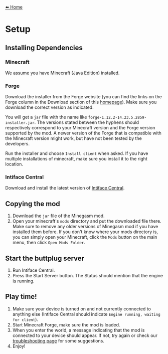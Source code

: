 [⬅️ Home](./)

# Setup

## Installing Dependencies

### Minecraft

We assume you have Minecraft (Java Edition) installed.

### Forge

Download the installer from the Forge website (you can find the links on the Forge column in the Download section of
this [homepage](./)). Make sure you download the correct version as indicated.

You will get a `jar` file with the name like `forge-1.12.2-14.23.5.2859-installer.jar`. The versions stated between the hyphens should respectively correspond to your Minecraft version and the Forge version supported by the mod. A newer version of the Forge that is compatible with the Minecraft version might work, but have not been tested by the developers.

Run the installer and choose `Install client` when asked. If you have multiple installations of minecraft, make sure you install it to the right location.

### Intiface Central

Download and install the latest version of [Intiface Central](https://intiface.com/central/).

## Copying the mod

1. Download the `jar` file of the Minegasm mod.
2. Open your minecraft's `mods` directory and put the downloaded file there. Make sure to remove any older versions of Minegasm mod if you have installed them before. If you don't know where your mods directory is, you can simply open your Minecraft, click the `Mods` button on the main menu, then click `Open Mods Folder`.

## Start the buttplug server

1. Run Intiface Central.
2. Press the Start Server button. The Status should mention that the engine is running.

## Play time!

1. Make sure your device is turned on and not currently connected to anything else (Intiface Central should indicate `Engine running, waiting for client`).
2. Start Minecraft Forge, make sure the mod is loaded.
3. When you enter the world, a message indicating that the mod is connected to your device should appear. If not, try again or check our [troubleshooting page](./troubleshoot) for some suggestions.
4. Enjoy!